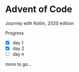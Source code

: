 # Advent of Code 

Journey with Kotlin, 2020 edition

Progress  
- [x] day 1
- [x] day 2
- [ ] day n

more to go...
